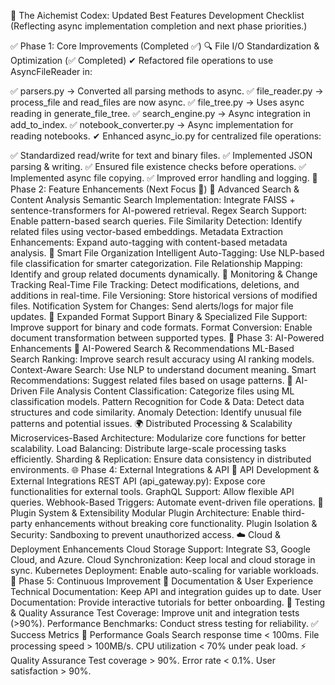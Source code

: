 📌 The Aichemist Codex: Updated Best Features Development Checklist
(Reflecting async implementation completion and next phase priorities.)

✅ Phase 1: Core Improvements (Completed ✅)
🔍 File I/O Standardization & Optimization (✅ Completed)
✔ Refactored file operations to use AsyncFileReader in:

✅ parsers.py → Converted all parsing methods to async.
✅ file_reader.py → process_file and read_files are now async.
✅ file_tree.py → Uses async reading in generate_file_tree.
✅ search_engine.py → Async integration in add_to_index.
✅ notebook_converter.py → Async implementation for reading notebooks.
✔ Enhanced async_io.py for centralized file operations:

✅ Standardized read/write for text and binary files.
✅ Implemented JSON parsing & writing.
✅ Ensured file existence checks before operations.
✅ Implemented async file copying.
✅ Improved error handling and logging.
🚀 Phase 2: Feature Enhancements (Next Focus 🎯)
🔎 Advanced Search & Content Analysis
 Semantic Search Implementation:
 Integrate FAISS + sentence-transformers for AI-powered retrieval.
 Regex Search Support:
 Enable pattern-based search queries.
 File Similarity Detection:
 Identify related files using vector-based embeddings.
 Metadata Extraction Enhancements:
 Expand auto-tagging with content-based metadata analysis.
📂 Smart File Organization
 Intelligent Auto-Tagging:
 Use NLP-based file classification for smarter categorization.
 File Relationship Mapping:
 Identify and group related documents dynamically.
📡 Monitoring & Change Tracking
 Real-Time File Tracking:
 Detect modifications, deletions, and additions in real-time.
 File Versioning:
 Store historical versions of modified files.
 Notification System for Changes:
 Send alerts/logs for major file updates.
📑 Expanded Format Support
 Binary & Specialized File Support:
 Improve support for binary and code formats.
 Format Conversion:
 Enable document transformation between supported types.
🧠 Phase 3: AI-Powered Enhancements
🤖 AI-Powered Search & Recommendations
 ML-Based Search Ranking:
 Improve search result accuracy using AI ranking models.
 Context-Aware Search:
 Use NLP to understand document meaning.
 Smart Recommendations:
 Suggest related files based on usage patterns.
🔬 AI-Driven File Analysis
 Content Classification:
 Categorize files using ML classification models.
 Pattern Recognition for Code & Data:
 Detect data structures and code similarity.
 Anomaly Detection:
 Identify unusual file patterns and potential issues.
🌍 Distributed Processing & Scalability
 Microservices-Based Architecture:
 Modularize core functions for better scalability.
 Load Balancing:
 Distribute large-scale processing tasks efficiently.
 Sharding & Replication:
 Ensure data consistency in distributed environments.
🌐 Phase 4: External Integrations & API
📡 API Development & External Integrations
 REST API (api_gateway.py):
 Expose core functionalities for external tools.
 GraphQL Support:
 Allow flexible API queries.
 Webhook-Based Triggers:
 Automate event-driven file operations.
🔌 Plugin System & Extensibility
 Modular Plugin Architecture:
 Enable third-party enhancements without breaking core functionality.
 Plugin Isolation & Security:
 Sandboxing to prevent unauthorized access.
☁️ Cloud & Deployment Enhancements
 Cloud Storage Support:
 Integrate S3, Google Cloud, and Azure.
 Cloud Synchronization:
 Keep local and cloud storage in sync.
 Kubernetes Deployment:
 Enable auto-scaling for variable workloads.
📖 Phase 5: Continuous Improvement
📝 Documentation & User Experience
 Technical Documentation:
 Keep API and integration guides up to date.
 User Documentation:
 Provide interactive tutorials for better onboarding.
🧪 Testing & Quality Assurance
 Test Coverage:
 Improve unit and integration tests (>90%).
 Performance Benchmarks:
 Conduct stress testing for reliability.
✅ Success Metrics
🚀 Performance Goals
Search response time < 100ms.
File processing speed > 100MB/s.
CPU utilization < 70% under peak load.
⚡️ Quality Assurance
Test coverage > 90%.
Error rate < 0.1%.
User satisfaction > 90%.
